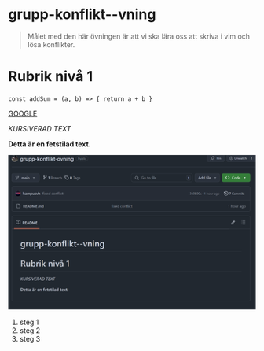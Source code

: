 # grupp-konflikt--vning
> Målet med den här övningen är att vi ska lära oss att skriva i vim och lösa konflikter.
# Rubrik nivå 1

``
const addSum = (a, b) => {
    return a + b
}
``

[GOOGLE](https://www.google.se/)

*KURSIVERAD TEXT*

**Detta är en fetstilad text.**

<ul></ul>
<ul></ul>
<ul></ul>



![Image of the project UI](./imageprojectui.png)

1. steg 1
2. steg 2
3. steg 3
